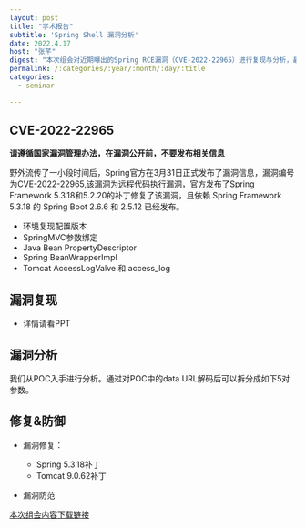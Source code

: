 ```yaml
---
layout: post
title: "学术报告"
subtitle: 'Spring Shell 漏洞分析'
date: 2022.4.17
host: "张芊"
digest: "本次组会对近期曝出的Spring RCE漏洞（CVE-2022-22965）进行复现与分析，最后对该漏洞的修复与防御进行探讨。"
permalink: /:categories/:year/:month/:day/:title
categories:
  - seminar

---
```


## CVE-2022-22965

**请遵循国家漏洞管理办法，在漏洞公开前，不要发布相关信息**

野外流传了一小段时间后，Spring官方在3月31日正式发布了漏洞信息，漏洞编号为CVE-2022-22965,该漏洞为远程代码执行漏洞，官方发布了Spring Framework 5.3.18和5.2.20的补丁修复了该漏洞，且依赖 Spring Framework 5.3.18 的 Spring Boot 2.6.6 和 2.5.12 已经发布。

+ 环境复现配置版本
+ SpringMVC参数绑定
+ Java Bean PropertyDescriptor
+ Spring BeanWrapperImpl
+ Tomcat AccessLogValve 和 access_log



## 漏洞复现
+ 详情请看PPT

## 漏洞分析

我们从POC入手进行分析。通过对POC中的data URL解码后可以拆分成如下5对参数。


## 修复&防御
+ 漏洞修复：
  + Spring 5.3.18补丁
  + Tomcat 9.0.62补丁

+ 漏洞防范



[本次组会内容下载链接](https://github.com/xxycfhb/pku_exploit_files/blob/main/seminar/Spring%20Shell%20%E6%BC%8F%E6%B4%9E%E5%88%86%E6%9E%90.pptx)